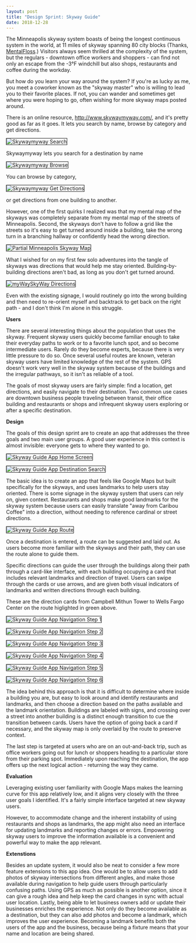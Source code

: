 ```yaml
---
layout: post
title: "Design Sprint: Skyway Guide"
date: 2018-12-28
---
```


The Minneapolis skyway system boasts of being the longest continuous system in the world, at 11 miles of skyway spanning 80 city blocks (Thanks, [MentalFloss](http://mentalfloss.com/article/70549/25-things-you-should-know-about-minneapolis-and-st-paul).) Visitors always seem thrilled at the complexity of the system, but the regulars - downtown office workers and shoppers - can find not only an escape from the -3°F windchill but also shops, restaurants and coffee during the workday.

But how do you learn your way around the system? If you're as lucky as me, you meet a coworker known as the "skyway master" who is willing to lead you to their favorite places. If not, you can wander and sometimes get where you were hoping to go, often wishing for more skyway maps posted around.

There is an online resource, http://www.skywaymyway.com/, and it's pretty good as far as it goes. It lets you search by name, browse by category and get directions.

<img style="max-width:90%;height:auto;border:1px solid black;"
 src="/assets/sprints/skyway/MWSW-search.png"
 title="Skywaymyway Search">

Skywaymyway lets you search for a destination by name

<img style="max-width:90%;height:auto;border:1px solid black;"
src="/assets/sprints/skyway/MWSW-browse.png"
title="Skywaymyway Browse">

You can browse by category,

<img style="max-width:90%;height:auto;border:1px solid black;" src="/assets/sprints/skyway/MWSW-directions.png"
title="Skywaymyway Get Directions">

or get directions from one building to another.

However, one of the first quirks I realized was that my mental map of the skyways was completely separate from my mental map of the streets of Minneapolis. Second, the skyways don't have to follow a grid like the streets so it's easy to get turned around inside a building, take the wrong turn in a branching hallway or confidently head the wrong direction.

<img style="max-width:90%;height:auto;border:1px solid black;"
src="/assets/sprints/skyway/large-map.png"
title="Partial Minneapolis Skyway Map">

What I wished for on my first few solo adventures into the tangle of skyways was directions that would help me stay oriented. Building-by-building directions aren't bad, as long as you don't get turned around.

<img style="max-width:90%;height:auto;border:1px solid black;"
src="/assets/sprints/skyway/MWSW-guide.png"
title="myWaySkyWay Directions">

Even with the existing signage, I would routinely go into the wrong building and then need to re-orient myself and backtrack to get back on the right path - and I don't think I'm alone in this struggle.

<b>Users</b>

There are several interesting things about the population that uses the skyway. Frequent skyway users quickly become familiar enough to take their everyday paths to work or to a favorite lunch spot, and so become intermediate users. Rarely do they become experts, because there is very little pressure to do so. Once several useful routes are known, veteran skyway users have limited knowledge of the rest of the system. GPS doesn't work very well in the skyway system because of the buildings and the irregular pathways, so it isn't as reliable of a tool.

The goals of most skyway users are fairly simple: find a location, get directions, and easily navigate to their destination. Two common use cases are downtown business people traveling between transit, their office building and restaurants or shops and infrequent skyway users exploring or after a specific destination.

<b>Design</b>

The goals of this design sprint are to create an app that addresses the three goals and two main user groups. A good user experience in this context is almost invisible: everyone gets to where they wanted to go.

<img style="max-width:90%;height:auto;border:1px solid black;"
src="/assets/sprints/skyway/homescreen.png"
title="Skyway Guide App Home Screen">

<img style="max-width:90%;height:auto;border:1px solid black;"
src="/assets/sprints/skyway/search.png"
title="Skyway Guide App Destination Search">

The basic idea is to create an app that feels like Google Maps but built specifically for the skyways, and uses landmarks to help users stay oriented. There is some signage in the skyway system that users can rely on, given context. Restaurants and shops make good landmarks for the skyway system because users can easily translate "away from Caribou Coffee" into a direction, without needing to reference cardinal or street directions.

<img style="max-width:90%;height:auto;border:1px solid black;"
src="/assets/sprints/skyway/route.png"
title="Skyway Guide App Route">

Once a destination is entered, a route can be suggested and laid out. As users become more familiar with the skyways and their path, they can use the route alone to guide them.

Specific directions can guide the user through the buildings along their path through a card-like interface, with each building occupying a card that includes relevant landmarks and direction of travel. Users can swipe through the cards or use arrows, and are given both visual indicators of landmarks and written directions through each building.

These are the direction cards from Campbell Mithun Tower to Wells Fargo Center on the route higlighted in green above.

<img style="max-width:90%;height:auto;border:1px solid black;"
src="/assets/sprints/skyway/guide1.png"
title="Skyway Guide App Navigation Step 1">

<img style="max-width:90%;height:auto;border:1px solid black;"
src="/assets/sprints/skyway/guide2.png"
title="Skyway Guide App Navigation Step 2">

<img style="max-width:90%;height:auto;border:1px solid black;"
src="/assets/sprints/skyway/guide3.png"
title="Skyway Guide App Navigation Step 3">

<img style="max-width:90%;height:auto;border:1px solid black;"
src="/assets/sprints/skyway/guide4.png"
title="Skyway Guide App Navigation Step 4">

<img style="max-width:90%;height:auto;border:1px solid black;"
src="/assets/sprints/skyway/guide5.png"
title="Skyway Guide App Navigation Step 5">

<img style="max-width:90%;height:auto;border:1px solid black;"
src="/assets/sprints/skyway/guide6.png"
title="Skyway Guide App Navigation Step 6">

The idea behind this approach is that it is difficult to determine where inside a building you are, but easy to look around and identify restaurants and landmarks, and then choose a direction based on the paths available and the landmark orientation. Buildings are labeled with signs, and crossing over a street into another building is a distinct enough transition to cue the transition between cards. Users have the option of going back a card if necessary, and the skyway map is only overlaid by the route to preserve context.

The last step is targeted at users who are on an out-and-back trip, such as office workers going out for lunch or shoppers heading to a particular store from their parking spot. Immediately upon reaching the destination, the app offers up the next logical action - returning the way they came.

<b>Evaluation</b>

Leveraging existing user familiarity with Google Maps makes the learning curve for this app relatively low, and it aligns very closely with the three user goals I identified. It's a fairly simple interface targeted at new skyway users.

However, to accommodate change and the inherent instability of using restaurants and shops as landmarks, the app might also need an interface for updating landmarks and reporting changes or errors. Empowering skyway users to improve the information available is a convenient and powerful way to make the app relevant.

<b>Extenstions</b>

Besides an update system, it would also be neat to consider a few more feature extensions to this app idea. One would be to allow users to add photos of skyway intersections from different angles, and make those available during navigation to help guide users through particularly confusing paths. Using GPS as much as possible is another option, since it can give a rough idea and help keep the card changes in sync with actual user location. Lastly, being able to let business owners add or update their businesses enriches the experience. Not only do they become available as a destination, but they can also add photos and become a landmark, which improves the user experience. Becoming a landmark benefits both the users of the app and the business, because being a fixture means that your name and location are being shared.
